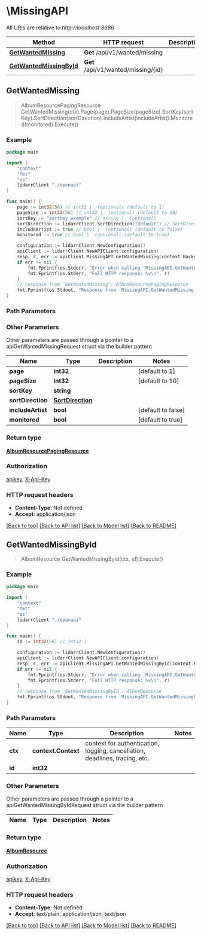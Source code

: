 # \MissingAPI

All URIs are relative to *http://localhost:8686*

Method | HTTP request | Description
------------- | ------------- | -------------
[**GetWantedMissing**](MissingAPI.md#GetWantedMissing) | **Get** /api/v1/wanted/missing | 
[**GetWantedMissingById**](MissingAPI.md#GetWantedMissingById) | **Get** /api/v1/wanted/missing/{id} | 



## GetWantedMissing

> AlbumResourcePagingResource GetWantedMissing(ctx).Page(page).PageSize(pageSize).SortKey(sortKey).SortDirection(sortDirection).IncludeArtist(includeArtist).Monitored(monitored).Execute()



### Example

```go
package main

import (
    "context"
    "fmt"
    "os"
    lidarrClient "./openapi"
)

func main() {
    page := int32(56) // int32 |  (optional) (default to 1)
    pageSize := int32(56) // int32 |  (optional) (default to 10)
    sortKey := "sortKey_example" // string |  (optional)
    sortDirection := lidarrClient.SortDirection("default") // SortDirection |  (optional)
    includeArtist := true // bool |  (optional) (default to false)
    monitored := true // bool |  (optional) (default to true)

    configuration := lidarrClient.NewConfiguration()
    apiClient := lidarrClient.NewAPIClient(configuration)
    resp, r, err := apiClient.MissingAPI.GetWantedMissing(context.Background()).Page(page).PageSize(pageSize).SortKey(sortKey).SortDirection(sortDirection).IncludeArtist(includeArtist).Monitored(monitored).Execute()
    if err != nil {
        fmt.Fprintf(os.Stderr, "Error when calling `MissingAPI.GetWantedMissing``: %v\n", err)
        fmt.Fprintf(os.Stderr, "Full HTTP response: %v\n", r)
    }
    // response from `GetWantedMissing`: AlbumResourcePagingResource
    fmt.Fprintf(os.Stdout, "Response from `MissingAPI.GetWantedMissing`: %v\n", resp)
}
```

### Path Parameters



### Other Parameters

Other parameters are passed through a pointer to a apiGetWantedMissingRequest struct via the builder pattern


Name | Type | Description  | Notes
------------- | ------------- | ------------- | -------------
 **page** | **int32** |  | [default to 1]
 **pageSize** | **int32** |  | [default to 10]
 **sortKey** | **string** |  | 
 **sortDirection** | [**SortDirection**](SortDirection.md) |  | 
 **includeArtist** | **bool** |  | [default to false]
 **monitored** | **bool** |  | [default to true]

### Return type

[**AlbumResourcePagingResource**](AlbumResourcePagingResource.md)

### Authorization

[apikey](../README.md#apikey), [X-Api-Key](../README.md#X-Api-Key)

### HTTP request headers

- **Content-Type**: Not defined
- **Accept**: application/json

[[Back to top]](#) [[Back to API list]](../README.md#documentation-for-api-endpoints)
[[Back to Model list]](../README.md#documentation-for-models)
[[Back to README]](../README.md)


## GetWantedMissingById

> AlbumResource GetWantedMissingById(ctx, id).Execute()



### Example

```go
package main

import (
    "context"
    "fmt"
    "os"
    lidarrClient "./openapi"
)

func main() {
    id := int32(56) // int32 | 

    configuration := lidarrClient.NewConfiguration()
    apiClient := lidarrClient.NewAPIClient(configuration)
    resp, r, err := apiClient.MissingAPI.GetWantedMissingById(context.Background(), id).Execute()
    if err != nil {
        fmt.Fprintf(os.Stderr, "Error when calling `MissingAPI.GetWantedMissingById``: %v\n", err)
        fmt.Fprintf(os.Stderr, "Full HTTP response: %v\n", r)
    }
    // response from `GetWantedMissingById`: AlbumResource
    fmt.Fprintf(os.Stdout, "Response from `MissingAPI.GetWantedMissingById`: %v\n", resp)
}
```

### Path Parameters


Name | Type | Description  | Notes
------------- | ------------- | ------------- | -------------
**ctx** | **context.Context** | context for authentication, logging, cancellation, deadlines, tracing, etc.
**id** | **int32** |  | 

### Other Parameters

Other parameters are passed through a pointer to a apiGetWantedMissingByIdRequest struct via the builder pattern


Name | Type | Description  | Notes
------------- | ------------- | ------------- | -------------


### Return type

[**AlbumResource**](AlbumResource.md)

### Authorization

[apikey](../README.md#apikey), [X-Api-Key](../README.md#X-Api-Key)

### HTTP request headers

- **Content-Type**: Not defined
- **Accept**: text/plain, application/json, text/json

[[Back to top]](#) [[Back to API list]](../README.md#documentation-for-api-endpoints)
[[Back to Model list]](../README.md#documentation-for-models)
[[Back to README]](../README.md)

